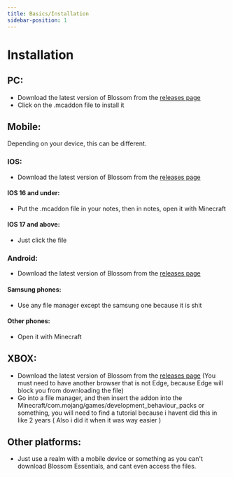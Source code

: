 ```yaml
---
title: Basics/Installation
sidebar-position: 1
---
```


# Installation

## PC:
- Download the latest version of Blossom from the [releases page](https://github.com/BlossomUtils/BlossomEssentials/releases)
- Click on the .mcaddon file to install it

## Mobile:
Depending on your device, this can be different.

### IOS:
- Download the latest version of Blossom from the [releases page](https://github.com/BlossomUtils/BlossomEssentials/releases)

#### IOS 16 and under:
- Put the .mcaddon file in your notes, then in notes, open it with Minecraft

#### IOS 17 and above:
- Just click the file

### Android:
- Download the latest version of Blossom from the [releases page](https://github.com/BlossomUtils/BlossomEssentials/releases)

#### Samsung phones:
- Use any file manager except the samsung one because it is shit

#### Other phones:
- Open it with Minecraft

## XBOX:
- Download the latest version of Blossom from the [releases page](https://github.com/BlossomUtils/BlossomEssentials/releases) (You must need to have another browser that is not Edge, because Edge will block you from downloading the file)
- Go into a file manager, and then insert the addon into the Minecraft/com.mojang/games/development_behaviour_packs or something, you will need to find a tutorial because i havent did this in like 2 years ( Also i did it when it was way easier )

## Other platforms:
- Just use a realm with a mobile device or something as you can't download Blossom Essentials, and cant even access the files.